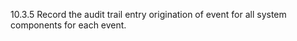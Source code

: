 10.3.5 Record the audit 
trail entry origination of event for all system components for 
each event. 


